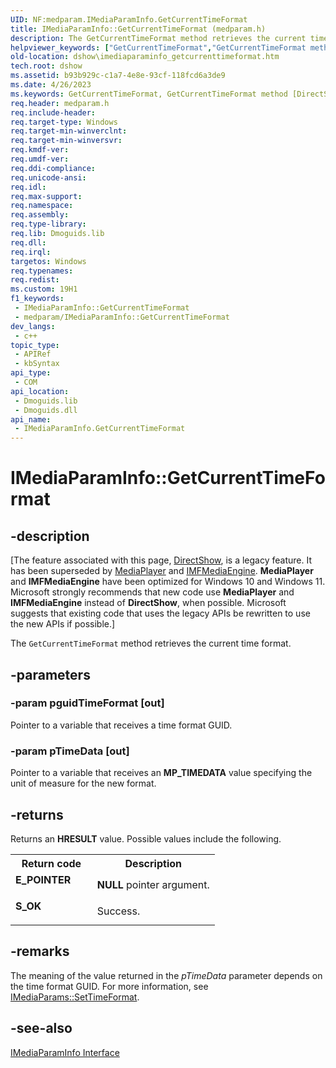 ```yaml
---
UID: NF:medparam.IMediaParamInfo.GetCurrentTimeFormat
title: IMediaParamInfo::GetCurrentTimeFormat (medparam.h)
description: The GetCurrentTimeFormat method retrieves the current time format.
helpviewer_keywords: ["GetCurrentTimeFormat","GetCurrentTimeFormat method [DirectShow]","GetCurrentTimeFormat method [DirectShow]","IMediaParamInfo interface","IMediaParamInfo interface [DirectShow]","GetCurrentTimeFormat method","IMediaParamInfo.GetCurrentTimeFormat","IMediaParamInfo::GetCurrentTimeFormat","IMediaParamInfoGetCurrentTimeFormat","dshow.imediaparaminfo_getcurrenttimeformat","medparam/IMediaParamInfo::GetCurrentTimeFormat"]
old-location: dshow\imediaparaminfo_getcurrenttimeformat.htm
tech.root: dshow
ms.assetid: b93b929c-c1a7-4e8e-93cf-118fcd6a3de9
ms.date: 4/26/2023
ms.keywords: GetCurrentTimeFormat, GetCurrentTimeFormat method [DirectShow], GetCurrentTimeFormat method [DirectShow],IMediaParamInfo interface, IMediaParamInfo interface [DirectShow],GetCurrentTimeFormat method, IMediaParamInfo.GetCurrentTimeFormat, IMediaParamInfo::GetCurrentTimeFormat, IMediaParamInfoGetCurrentTimeFormat, dshow.imediaparaminfo_getcurrenttimeformat, medparam/IMediaParamInfo::GetCurrentTimeFormat
req.header: medparam.h
req.include-header: 
req.target-type: Windows
req.target-min-winverclnt: 
req.target-min-winversvr: 
req.kmdf-ver: 
req.umdf-ver: 
req.ddi-compliance: 
req.unicode-ansi: 
req.idl: 
req.max-support: 
req.namespace: 
req.assembly: 
req.type-library: 
req.lib: Dmoguids.lib
req.dll: 
req.irql: 
targetos: Windows
req.typenames: 
req.redist: 
ms.custom: 19H1
f1_keywords:
 - IMediaParamInfo::GetCurrentTimeFormat
 - medparam/IMediaParamInfo::GetCurrentTimeFormat
dev_langs:
 - c++
topic_type:
 - APIRef
 - kbSyntax
api_type:
 - COM
api_location:
 - Dmoguids.lib
 - Dmoguids.dll
api_name:
 - IMediaParamInfo.GetCurrentTimeFormat
---
```


# IMediaParamInfo::GetCurrentTimeFormat


## -description

\[The feature associated with this page, [DirectShow](/windows/win32/directshow/directshow), is a legacy feature. It has been superseded by [MediaPlayer](/uwp/api/Windows.Media.Playback.MediaPlayer) and [IMFMediaEngine](/windows/win32/api/mfmediaengine/nn-mfmediaengine-imfmediaengine). **MediaPlayer** and **IMFMediaEngine** have been optimized for Windows 10 and Windows 11. Microsoft strongly recommends that new code use **MediaPlayer** and **IMFMediaEngine** instead of **DirectShow**, when possible. Microsoft suggests that existing code that uses the legacy APIs be rewritten to use the new APIs if possible.\]

The <code>GetCurrentTimeFormat</code> method retrieves the current time format.

## -parameters

### -param pguidTimeFormat [out]

Pointer to a variable that receives a time format GUID.

### -param pTimeData [out]

Pointer to a variable that receives an <b>MP_TIMEDATA</b> value specifying the unit of measure for the new format.

## -returns

Returns an <b>HRESULT</b> value. Possible values include the following.

<table>
<tr>
<th>Return code</th>
<th>Description</th>
</tr>
<tr>
<td width="40%">
<dl>
<dt><b>E_POINTER</b></dt>
</dl>
</td>
<td width="60%">
<b>NULL</b> pointer argument.

</td>
</tr>
<tr>
<td width="40%">
<dl>
<dt><b>S_OK</b></dt>
</dl>
</td>
<td width="60%">
Success.

</td>
</tr>
</table>

## -remarks

The meaning of the value returned in the <i>pTimeData</i> parameter depends on the time format GUID. For more information, see <a href="/windows/desktop/api/medparam/nf-medparam-imediaparams-settimeformat">IMediaParams::SetTimeFormat</a>.

## -see-also

<a href="/windows/desktop/api/medparam/nn-medparam-imediaparaminfo">IMediaParamInfo Interface</a>